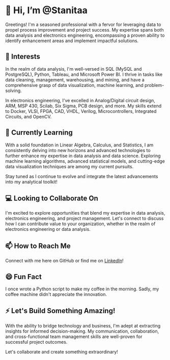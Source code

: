 
# 👋 Hi, I’m @Stanitaa

Greetings! I'm a seasoned professional with a fervor for leveraging data to propel process improvement and project success. My expertise spans both data analysis and electronics engineering, encompassing a proven ability to identify enhancement areas and implement impactful solutions.

## 👀 Interests

In the realm of data analysis, I'm well-versed in SQL (MySQL and PostgreSQL), Python, Tableau, and Microsoft Power BI. I thrive in tasks like data cleaning, management, warehousing, and mining, and have a comprehensive grasp of data visualization, machine learning, and problem-solving.

In electronics engineering, I've excelled in Analog/Digital circuit design, ARM, MSP 430, Scilab, Six Sigma, PCB design, and more. My skills extend to Docker, VLSI, FPGA, CAD, VHDL, Verilog, Microcontrollers, Integrated Circuits, and OpenCV.

## 🌱 Currently Learning

With a solid foundation in Linear Algebra, Calculus, and Statistics, I am consistently delving into new horizons and advanced technologies to further enhance my expertise in data analysis and data science. Exploring machine learning algorithms, advanced statistical models, and cutting-edge data visualization techniques are among my current pursuits.

Stay tuned as I continue to evolve and integrate the latest advancements into my analytical toolkit!


## 💻  Looking to Collaborate On

I'm excited to explore opportunities that blend my expertise in data analysis, electronics engineering, and project management. Let's connect to discuss how I can contribute value to your organization, whether in the realm of electronics engineering or data analysis.

## 📫 How to Reach Me

Connect with me here on GitHub or find me on [LinkedIn](https://www.linkedin.com/in/stanitamelonypinto/)!

## 😄 Fun Fact

I once wrote a Python script to make my coffee in the morning. Sadly, my coffee machine didn't appreciate the innovation.

## ⚡ Let's Build Something Amazing!

With the ability to bridge technology and business, I'm adept at extracting insights for informed decision-making. My communication, collaboration, and cross-functional team management skills are well-proven for successful project outcomes.

Let's collaborate and create something extraordinary!
